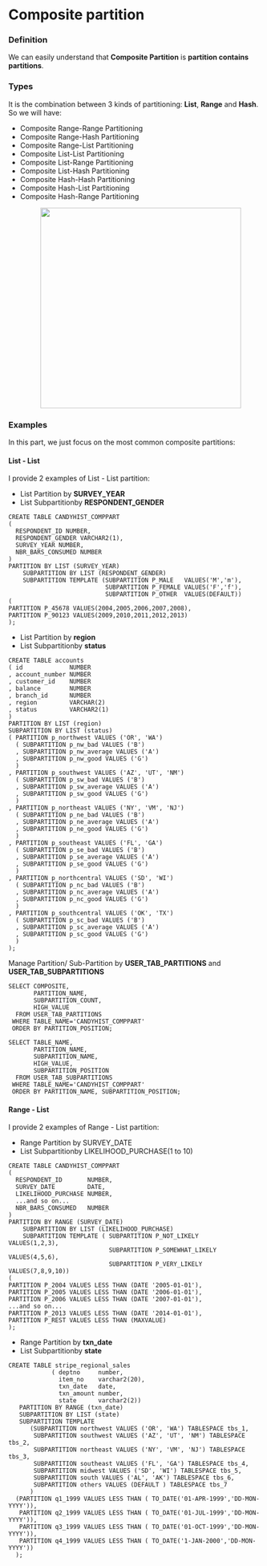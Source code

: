 # Composite partition

### Definition
We can easily understand that **Composite Partition** is **partition contains partitions**.</br>

### Types
It is the combination between 3 kinds of partitioning: **List**, **Range** and **Hash**. So we will have:
- Composite Range-Range Partitioning
- Composite Range-Hash Partitioning
- Composite Range-List Partitioning
- Composite List-List Partitioning
- Composite List-Range Partitioning
- Composite List-Hash Partitioning
- Composite Hash-Hash Partitioning
- Composite Hash-List Partitioning
- Composite Hash-Range Partitioning
  <p align="center"><img src="https://i.imgur.com/RtJJ2af.png" width="400" ></p>

### Examples
In this part, we just focus on the most common composite partitions:

#### List - List
I provide 2 examples of List - List partition:
- List Partition by **SURVEY_YEAR**
- List Subpartitionby **RESPONDENT_GENDER**
```
CREATE TABLE CANDYHIST_COMPPART
(
  RESPONDENT_ID NUMBER,
  RESPONDENT_GENDER VARCHAR2(1),
  SURVEY_YEAR NUMBER,
  NBR_BARS_CONSUMED NUMBER
)
PARTITION BY LIST (SURVEY_YEAR)
    SUBPARTITION BY LIST (RESPONDENT_GENDER)
    SUBPARTITION TEMPLATE (SUBPARTITION P_MALE   VALUES('M','m'),
                           SUBPARTITION P_FEMALE VALUES('F','f'),
                           SUBPARTITION P_OTHER  VALUES(DEFAULT))
(
PARTITION P_45678 VALUES(2004,2005,2006,2007,2008),
PARTITION P_90123 VALUES(2009,2010,2011,2012,2013)
);
```
- List Partition by **region**
- List Subpartitionby **status**
```
CREATE TABLE accounts
( id             NUMBER
, account_number NUMBER
, customer_id    NUMBER
, balance        NUMBER
, branch_id      NUMBER
, region         VARCHAR(2)
, status         VARCHAR2(1)
)
PARTITION BY LIST (region)
SUBPARTITION BY LIST (status)
( PARTITION p_northwest VALUES ('OR', 'WA')
  ( SUBPARTITION p_nw_bad VALUES ('B')
  , SUBPARTITION p_nw_average VALUES ('A')
  , SUBPARTITION p_nw_good VALUES ('G')
  )
, PARTITION p_southwest VALUES ('AZ', 'UT', 'NM')
  ( SUBPARTITION p_sw_bad VALUES ('B')
  , SUBPARTITION p_sw_average VALUES ('A')
  , SUBPARTITION p_sw_good VALUES ('G')
  )
, PARTITION p_northeast VALUES ('NY', 'VM', 'NJ')
  ( SUBPARTITION p_ne_bad VALUES ('B')
  , SUBPARTITION p_ne_average VALUES ('A')
  , SUBPARTITION p_ne_good VALUES ('G')
  )
, PARTITION p_southeast VALUES ('FL', 'GA')
  ( SUBPARTITION p_se_bad VALUES ('B')
  , SUBPARTITION p_se_average VALUES ('A')
  , SUBPARTITION p_se_good VALUES ('G')
  )
, PARTITION p_northcentral VALUES ('SD', 'WI')
  ( SUBPARTITION p_nc_bad VALUES ('B')
  , SUBPARTITION p_nc_average VALUES ('A')
  , SUBPARTITION p_nc_good VALUES ('G')
  )
, PARTITION p_southcentral VALUES ('OK', 'TX')
  ( SUBPARTITION p_sc_bad VALUES ('B')
  , SUBPARTITION p_sc_average VALUES ('A')
  , SUBPARTITION p_sc_good VALUES ('G')
  )
);
```
Manage Partition/ Sub-Partition by **USER_TAB_PARTITIONS** and **USER_TAB_SUBPARTITIONS**
```
SELECT COMPOSITE,
       PARTITION_NAME,
       SUBPARTITION_COUNT,
       HIGH_VALUE
  FROM USER_TAB_PARTITIONS
 WHERE TABLE_NAME='CANDYHIST_COMPPART'
 ORDER BY PARTITION_POSITION;
 
SELECT TABLE_NAME,
       PARTITION_NAME,
       SUBPARTITION_NAME,
       HIGH_VALUE,
       SUBPARTITION_POSITION
  FROM USER_TAB_SUBPARTITIONS
 WHERE TABLE_NAME='CANDYHIST_COMPPART'
 ORDER BY PARTITION_NAME, SUBPARTITION_POSITION; 
```

#### Range - List
I provide 2 examples of Range - List partition:
- Range Partition by SURVEY_DATE
- List Subpartitionby LIKELIHOOD_PURCHASE(1 to 10)
```
CREATE TABLE CANDYHIST_COMPPART
(
  RESPONDENT_ID       NUMBER,
  SURVEY_DATE         DATE,
  LIKELIHOOD_PURCHASE NUMBER,
  ...and so on...
  NBR_BARS_CONSUMED   NUMBER
)
PARTITION BY RANGE (SURVEY_DATE)
    SUBPARTITION BY LIST (LIKELIHOOD_PURCHASE)
    SUBPARTITION TEMPLATE ( SUBPARTITION P_NOT_LIKELY      VALUES(1,2,3),
                            SUBPARTITION P_SOMEWHAT_LIKELY VALUES(4,5,6),
                            SUBPARTITION P_VERY_LIKELY     VALUES(7,8,9,10))
(
PARTITION P_2004 VALUES LESS THAN (DATE '2005-01-01'),
PARTITION P_2005 VALUES LESS THAN (DATE '2006-01-01'),
PARTITION P_2006 VALUES LESS THAN (DATE '2007-01-01'),
...and so on...
PARTITION P_2013 VALUES LESS THAN (DATE '2014-01-01'),
PARTITION P_REST VALUES LESS THAN (MAXVALUE)
);
```
- Range Partition by **txn_date**
- List Subpartitionby **state**
```
CREATE TABLE stripe_regional_sales
            ( deptno     number, 
              item_no    varchar2(20),
              txn_date   date, 
              txn_amount number, 
              state      varchar2(2))
   PARTITION BY RANGE (txn_date)
   SUBPARTITION BY LIST (state)
   SUBPARTITION TEMPLATE 
      (SUBPARTITION northwest VALUES ('OR', 'WA') TABLESPACE tbs_1,
       SUBPARTITION southwest VALUES ('AZ', 'UT', 'NM') TABLESPACE tbs_2,
       SUBPARTITION northeast VALUES ('NY', 'VM', 'NJ') TABLESPACE tbs_3,
       SUBPARTITION southeast VALUES ('FL', 'GA') TABLESPACE tbs_4,
       SUBPARTITION midwest VALUES ('SD', 'WI') TABLESPACE tbs_5,
       SUBPARTITION south VALUES ('AL', 'AK') TABLESPACE tbs_6,
       SUBPARTITION others VALUES (DEFAULT ) TABLESPACE tbs_7
      )
  (PARTITION q1_1999 VALUES LESS THAN ( TO_DATE('01-APR-1999','DD-MON-YYYY')),
   PARTITION q2_1999 VALUES LESS THAN ( TO_DATE('01-JUL-1999','DD-MON-YYYY')),
   PARTITION q3_1999 VALUES LESS THAN ( TO_DATE('01-OCT-1999','DD-MON-YYYY')),
   PARTITION q4_1999 VALUES LESS THAN ( TO_DATE('1-JAN-2000','DD-MON-YYYY'))
  );
  ```
